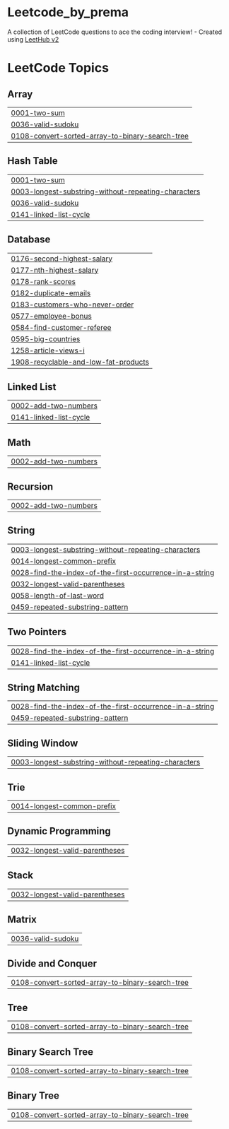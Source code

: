# Leetcode_by_prema
A collection of LeetCode questions to ace the coding interview! - Created using [LeetHub v2](https://github.com/arunbhardwaj/LeetHub-2.0)

<!---LeetCode Topics Start-->
# LeetCode Topics
## Array
|  |
| ------- |
| [0001-two-sum](https://github.com/PremaDongare/Leetcode_by_prema/tree/master/0001-two-sum) |
| [0036-valid-sudoku](https://github.com/PremaDongare/Leetcode_by_prema/tree/master/0036-valid-sudoku) |
| [0108-convert-sorted-array-to-binary-search-tree](https://github.com/PremaDongare/Leetcode_by_prema/tree/master/0108-convert-sorted-array-to-binary-search-tree) |
## Hash Table
|  |
| ------- |
| [0001-two-sum](https://github.com/PremaDongare/Leetcode_by_prema/tree/master/0001-two-sum) |
| [0003-longest-substring-without-repeating-characters](https://github.com/PremaDongare/Leetcode_by_prema/tree/master/0003-longest-substring-without-repeating-characters) |
| [0036-valid-sudoku](https://github.com/PremaDongare/Leetcode_by_prema/tree/master/0036-valid-sudoku) |
| [0141-linked-list-cycle](https://github.com/PremaDongare/Leetcode_by_prema/tree/master/0141-linked-list-cycle) |
## Database
|  |
| ------- |
| [0176-second-highest-salary](https://github.com/PremaDongare/Leetcode_by_prema/tree/master/0176-second-highest-salary) |
| [0177-nth-highest-salary](https://github.com/PremaDongare/Leetcode_by_prema/tree/master/0177-nth-highest-salary) |
| [0178-rank-scores](https://github.com/PremaDongare/Leetcode_by_prema/tree/master/0178-rank-scores) |
| [0182-duplicate-emails](https://github.com/PremaDongare/Leetcode_by_prema/tree/master/0182-duplicate-emails) |
| [0183-customers-who-never-order](https://github.com/PremaDongare/Leetcode_by_prema/tree/master/0183-customers-who-never-order) |
| [0577-employee-bonus](https://github.com/PremaDongare/Leetcode_by_prema/tree/master/0577-employee-bonus) |
| [0584-find-customer-referee](https://github.com/PremaDongare/Leetcode_by_prema/tree/master/0584-find-customer-referee) |
| [0595-big-countries](https://github.com/PremaDongare/Leetcode_by_prema/tree/master/0595-big-countries) |
| [1258-article-views-i](https://github.com/PremaDongare/Leetcode_by_prema/tree/master/1258-article-views-i) |
| [1908-recyclable-and-low-fat-products](https://github.com/PremaDongare/Leetcode_by_prema/tree/master/1908-recyclable-and-low-fat-products) |
## Linked List
|  |
| ------- |
| [0002-add-two-numbers](https://github.com/PremaDongare/Leetcode_by_prema/tree/master/0002-add-two-numbers) |
| [0141-linked-list-cycle](https://github.com/PremaDongare/Leetcode_by_prema/tree/master/0141-linked-list-cycle) |
## Math
|  |
| ------- |
| [0002-add-two-numbers](https://github.com/PremaDongare/Leetcode_by_prema/tree/master/0002-add-two-numbers) |
## Recursion
|  |
| ------- |
| [0002-add-two-numbers](https://github.com/PremaDongare/Leetcode_by_prema/tree/master/0002-add-two-numbers) |
## String
|  |
| ------- |
| [0003-longest-substring-without-repeating-characters](https://github.com/PremaDongare/Leetcode_by_prema/tree/master/0003-longest-substring-without-repeating-characters) |
| [0014-longest-common-prefix](https://github.com/PremaDongare/Leetcode_by_prema/tree/master/0014-longest-common-prefix) |
| [0028-find-the-index-of-the-first-occurrence-in-a-string](https://github.com/PremaDongare/Leetcode_by_prema/tree/master/0028-find-the-index-of-the-first-occurrence-in-a-string) |
| [0032-longest-valid-parentheses](https://github.com/PremaDongare/Leetcode_by_prema/tree/master/0032-longest-valid-parentheses) |
| [0058-length-of-last-word](https://github.com/PremaDongare/Leetcode_by_prema/tree/master/0058-length-of-last-word) |
| [0459-repeated-substring-pattern](https://github.com/PremaDongare/Leetcode_by_prema/tree/master/0459-repeated-substring-pattern) |
## Two Pointers
|  |
| ------- |
| [0028-find-the-index-of-the-first-occurrence-in-a-string](https://github.com/PremaDongare/Leetcode_by_prema/tree/master/0028-find-the-index-of-the-first-occurrence-in-a-string) |
| [0141-linked-list-cycle](https://github.com/PremaDongare/Leetcode_by_prema/tree/master/0141-linked-list-cycle) |
## String Matching
|  |
| ------- |
| [0028-find-the-index-of-the-first-occurrence-in-a-string](https://github.com/PremaDongare/Leetcode_by_prema/tree/master/0028-find-the-index-of-the-first-occurrence-in-a-string) |
| [0459-repeated-substring-pattern](https://github.com/PremaDongare/Leetcode_by_prema/tree/master/0459-repeated-substring-pattern) |
## Sliding Window
|  |
| ------- |
| [0003-longest-substring-without-repeating-characters](https://github.com/PremaDongare/Leetcode_by_prema/tree/master/0003-longest-substring-without-repeating-characters) |
## Trie
|  |
| ------- |
| [0014-longest-common-prefix](https://github.com/PremaDongare/Leetcode_by_prema/tree/master/0014-longest-common-prefix) |
## Dynamic Programming
|  |
| ------- |
| [0032-longest-valid-parentheses](https://github.com/PremaDongare/Leetcode_by_prema/tree/master/0032-longest-valid-parentheses) |
## Stack
|  |
| ------- |
| [0032-longest-valid-parentheses](https://github.com/PremaDongare/Leetcode_by_prema/tree/master/0032-longest-valid-parentheses) |
## Matrix
|  |
| ------- |
| [0036-valid-sudoku](https://github.com/PremaDongare/Leetcode_by_prema/tree/master/0036-valid-sudoku) |
## Divide and Conquer
|  |
| ------- |
| [0108-convert-sorted-array-to-binary-search-tree](https://github.com/PremaDongare/Leetcode_by_prema/tree/master/0108-convert-sorted-array-to-binary-search-tree) |
## Tree
|  |
| ------- |
| [0108-convert-sorted-array-to-binary-search-tree](https://github.com/PremaDongare/Leetcode_by_prema/tree/master/0108-convert-sorted-array-to-binary-search-tree) |
## Binary Search Tree
|  |
| ------- |
| [0108-convert-sorted-array-to-binary-search-tree](https://github.com/PremaDongare/Leetcode_by_prema/tree/master/0108-convert-sorted-array-to-binary-search-tree) |
## Binary Tree
|  |
| ------- |
| [0108-convert-sorted-array-to-binary-search-tree](https://github.com/PremaDongare/Leetcode_by_prema/tree/master/0108-convert-sorted-array-to-binary-search-tree) |
<!---LeetCode Topics End-->